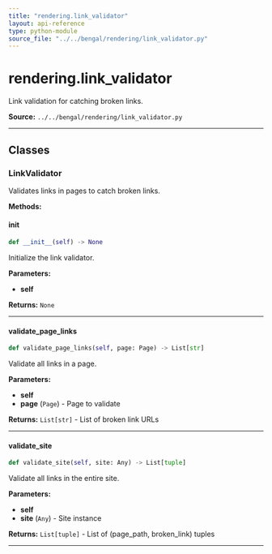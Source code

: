 ```yaml
---
title: "rendering.link_validator"
layout: api-reference
type: python-module
source_file: "../../bengal/rendering/link_validator.py"
---
```


# rendering.link_validator

Link validation for catching broken links.

**Source:** `../../bengal/rendering/link_validator.py`

---

## Classes

### LinkValidator


Validates links in pages to catch broken links.




**Methods:**

#### __init__

```python
def __init__(self) -> None
```

Initialize the link validator.

**Parameters:**

- **self**

**Returns:** `None`






---
#### validate_page_links

```python
def validate_page_links(self, page: Page) -> List[str]
```

Validate all links in a page.

**Parameters:**

- **self**
- **page** (`Page`) - Page to validate

**Returns:** `List[str]` - List of broken link URLs






---
#### validate_site

```python
def validate_site(self, site: Any) -> List[tuple]
```

Validate all links in the entire site.

**Parameters:**

- **self**
- **site** (`Any`) - Site instance

**Returns:** `List[tuple]` - List of (page_path, broken_link) tuples






---


